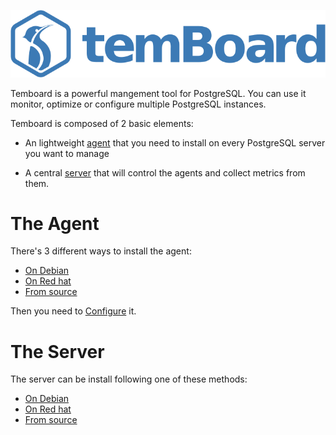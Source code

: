 ![Temboard](temboard.png)

Temboard is a powerful mangement tool for PostgreSQL. You can use it monitor, optimize or configure multiple PostgreSQL instances.

Temboard is composed of 2 basic elements:

* An lightweight [agent](#The-Agent) that you need to install on every PostgreSQL server you want to manage

* A central [server](#The-Server) that will control the agents and collect metrics from them.

# The Agent

There's 3 different ways to install the agent:

* [On Debian](temboard-agent-install-debian.md)
* [On Red hat](temboard-agent-install-rpm.md)
* [From source](temboard-agent-install-sources.md)

Then you need to [Configure](temboard-agent-configuration.md) it.




# The Server

The server can be install following one of these methods:

* [On Debian](temboard-install-debian.md)
* [On Red hat](temboard-install-rpm.md)
* [From source](temboard-install-sources.md)
